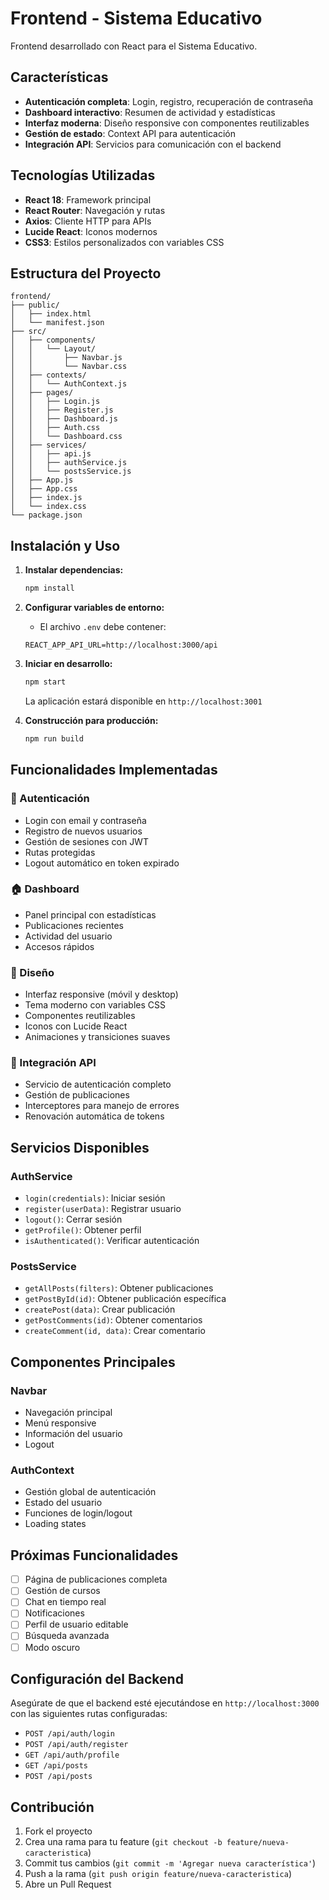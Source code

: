 # Frontend - Sistema Educativo

Frontend desarrollado con React para el Sistema Educativo.

## Características

- **Autenticación completa**: Login, registro, recuperación de contraseña
- **Dashboard interactivo**: Resumen de actividad y estadísticas
- **Interfaz moderna**: Diseño responsive con componentes reutilizables
- **Gestión de estado**: Context API para autenticación
- **Integración API**: Servicios para comunicación con el backend

## Tecnologías Utilizadas

- **React 18**: Framework principal
- **React Router**: Navegación y rutas
- **Axios**: Cliente HTTP para APIs
- **Lucide React**: Iconos modernos
- **CSS3**: Estilos personalizados con variables CSS

## Estructura del Proyecto

```
frontend/
├── public/
│   ├── index.html
│   └── manifest.json
├── src/
│   ├── components/
│   │   └── Layout/
│   │       ├── Navbar.js
│   │       └── Navbar.css
│   ├── contexts/
│   │   └── AuthContext.js
│   ├── pages/
│   │   ├── Login.js
│   │   ├── Register.js
│   │   ├── Dashboard.js
│   │   ├── Auth.css
│   │   └── Dashboard.css
│   ├── services/
│   │   ├── api.js
│   │   ├── authService.js
│   │   └── postsService.js
│   ├── App.js
│   ├── App.css
│   ├── index.js
│   └── index.css
└── package.json
```

## Instalación y Uso

1. **Instalar dependencias:**
   ```bash
   npm install
   ```

2. **Configurar variables de entorno:**
   - El archivo `.env` debe contener:
   ```
   REACT_APP_API_URL=http://localhost:3000/api
   ```

3. **Iniciar en desarrollo:**
   ```bash
   npm start
   ```
   La aplicación estará disponible en `http://localhost:3001`

4. **Construcción para producción:**
   ```bash
   npm run build
   ```

## Funcionalidades Implementadas

### 🔐 Autenticación
- Login con email y contraseña
- Registro de nuevos usuarios
- Gestión de sesiones con JWT
- Rutas protegidas
- Logout automático en token expirado

### 🏠 Dashboard
- Panel principal con estadísticas
- Publicaciones recientes
- Actividad del usuario
- Accesos rápidos

### 🎨 Diseño
- Interfaz responsive (móvil y desktop)
- Tema moderno con variables CSS
- Componentes reutilizables
- Iconos con Lucide React
- Animaciones y transiciones suaves

### 🔗 Integración API
- Servicio de autenticación completo
- Gestión de publicaciones
- Interceptores para manejo de errores
- Renovación automática de tokens

## Servicios Disponibles

### AuthService
- `login(credentials)`: Iniciar sesión
- `register(userData)`: Registrar usuario
- `logout()`: Cerrar sesión
- `getProfile()`: Obtener perfil
- `isAuthenticated()`: Verificar autenticación

### PostsService
- `getAllPosts(filters)`: Obtener publicaciones
- `getPostById(id)`: Obtener publicación específica
- `createPost(data)`: Crear publicación
- `getPostComments(id)`: Obtener comentarios
- `createComment(id, data)`: Crear comentario

## Componentes Principales

### Navbar
- Navegación principal
- Menú responsive
- Información del usuario
- Logout

### AuthContext
- Gestión global de autenticación
- Estado del usuario
- Funciones de login/logout
- Loading states

## Próximas Funcionalidades

- [ ] Página de publicaciones completa
- [ ] Gestión de cursos
- [ ] Chat en tiempo real
- [ ] Notificaciones
- [ ] Perfil de usuario editable
- [ ] Búsqueda avanzada
- [ ] Modo oscuro

## Configuración del Backend

Asegúrate de que el backend esté ejecutándose en `http://localhost:3000` con las siguientes rutas configuradas:

- `POST /api/auth/login`
- `POST /api/auth/register`
- `GET /api/auth/profile`
- `GET /api/posts`
- `POST /api/posts`

## Contribución

1. Fork el proyecto
2. Crea una rama para tu feature (`git checkout -b feature/nueva-caracteristica`)
3. Commit tus cambios (`git commit -m 'Agregar nueva característica'`)
4. Push a la rama (`git push origin feature/nueva-caracteristica`)
5. Abre un Pull Request
